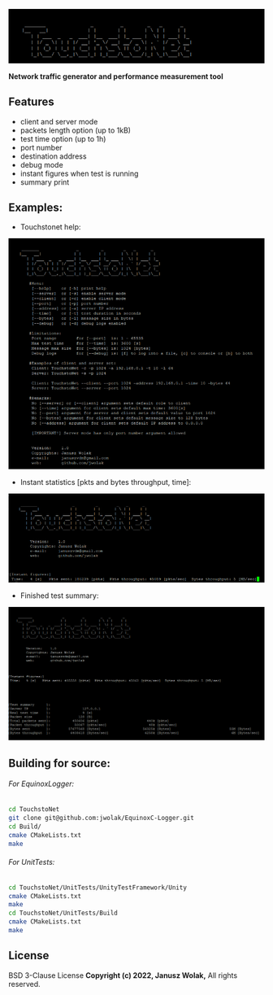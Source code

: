 [![N|Solid](https://raw.githubusercontent.com/jwolak/TouchstoNet/master/ascii_logo.PNG)](https://nodesource.com/products/nsolid)

**Network traffic generator and performance measurement tool**

## Features
- client and server mode
- packets length option (up to 1kB)
- test time option (up to 1h)
- port number
- destination address
- debug mode
- instant figures when test is running
- summary print

## Examples:
- Touchstonet help:

[![N|Solid](https://github.com/jwolak/TouchstoNet/blob/development/help_print.PNG?raw=true)](https://nodesource.com/products/nsolid)

- Instant statistics [pkts and bytes throughput, time]:

[![N|Solid](https://github.com/jwolak/TouchstoNet/blob/development/instant_figures.PNG?raw=true)](https://nodesource.com/products/nsolid)

- Finished test summary:

[![N|Solid](https://github.com/jwolak/TouchstoNet/blob/development/summary_print.PNG?raw=true)](https://nodesource.com/products/nsolid)

## Building for source:

###### For EquinoxLogger:
```sh
cd TouchstoNet
git clone git@github.com:jwolak/EquinoxC-Logger.git
cd Build/
cmake CMakeLists.txt
make
```

###### For UnitTests:

```sh
cd TouchstoNet/UnitTests/UnityTestFramework/Unity
cmake CMakeLists.txt
make
cd TouchstoNet/UnitTests/Build
cmake CMakeLists.txt
make
```

## License

BSD 3-Clause License
**Copyright (c) 2022, Janusz Wolak,**
All rights reserved.


